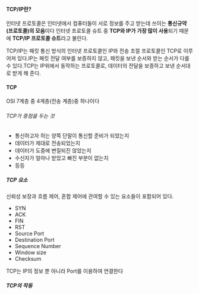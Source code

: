 #### TCP/IP란?
인터넷 프로토콜은 인터넷에서 컴퓨터들이 서로 정보를 주고 받는데 쓰이는 **통신규약 (프로토콜)의 모음**이다
인터넷 프로토콜 슈트 중 **TCP와 IP가 가장 많이 사용**되기 때문에 **TCP/IP 프로토콜 슈트**라고 불린다.

TCP/IP는 패킷 통신 방식의 인터넷 프로토콜인 IP와 전송 조절 프로토콜인 TCP로 이루어져 있다.IP는 패킷 전달 여부를 보증하지 않고, 패킷을 보낸 순서와 받는 순서가 다를 수 있다.TCP는 IP위에서 동작하는 프로토콜로, 데이터의 전달을 보증하고 보낸 순서대로 받게 해 준다.



#### TCP
OSI 7계층 중 4계층(전송 계층)중 하나이다
###### TCP가 중점을 두는 것
- 통신하고자 하는 양쪽 단말이 통신할 준비가 되었는지
- 데이터가 제대로 전송되었는지
- 데이터가 도중에 변질되진 않았는지
- 수신자가 얼마나 받았고 빠진 부분이 없는지
- 등등

##### TCP 요소
신뢰성 보장과 흐름 제어, 혼합 제어에 관여할 수 있는 요소들이 포함되어 있다.
- SYN
- ACK
- FIN
- RST
- Source Port
- Destination Port
- Sequence Number
- Window size
- Checksum

TCP는 IP의 정보 뿐 아니라 Port를 이용하여 연결한다

##### TCP의 작동

